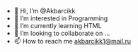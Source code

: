 - 👋 Hi, I’m @Akbarcikk
- 👀 I’m interested in Programming 
- 🌱 I’m currently learning HTML
- 💞️ I’m looking to collaborate on ...
- 📫 How to reach me akbarcikk1@mail.ru

<!---
Akbarcikk/Akbarcikk is a ✨ special ✨ repository because its `README.md` (this file) appears on your GitHub profile.
You can click the Preview link to take a look at your changes.
--->
